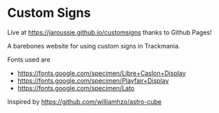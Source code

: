 # Custom Signs

Live at https://jaroussie.github.io/customsigns thanks to Github Pages!

A barebones website for using custom signs in Trackmania.

Fonts used are
- https://fonts.google.com/specimen/Libre+Caslon+Display
- https://fonts.google.com/specimen/Playfair+Display
- https://fonts.google.com/specimen/Lato

Inspired by https://github.com/williamhzo/astro-cube
